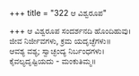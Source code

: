 +++
title = "322 ಆ ವಿಶ್ವರೂಪ"

+++
ಆ ವಿಶ್ವರೂಪ ಸಂದರ್ಶನದಿ ಹೊಂದಿಹುವು।  
ಜೀವ ನಿರ್ಜೀವಗಳು, ಕ್ರಮ ಯದೃಚ್ಛೆಗಳು॥  
ಆವಶ್ಯ ವಶ್ಯ; ಸ್ವಾಚ್ಛಂದ್ಯ ನಿರ್ಬಂಧಗಳು।  
ಕೈವಲ್ಯದೃಷ್ಟಿಯದು - ಮಂಕುತಿಮ್ಮ॥  
